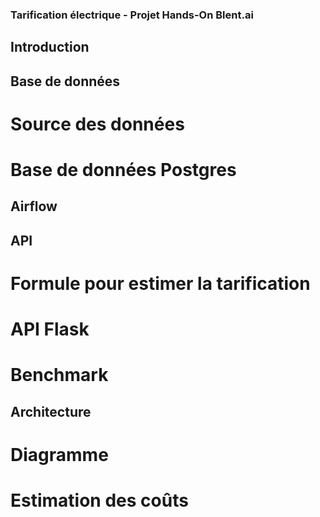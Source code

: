 ### Tarification électrique - Projet Hands-On Blent.ai

## Introduction


## Base de données

# Source des données

# Base de données Postgres


## Airflow


## API

# Formule pour estimer la tarification

# API Flask

# Benchmark


## Architecture

# Diagramme

# Estimation des coûts